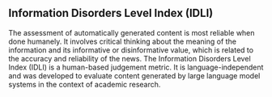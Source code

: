 ## Information Disorders Level Index (IDLI)

The assessment of automatically generated content is most reliable when done humanely. It involves critical thinking about the meaning of the information and its informative or disinformative value, which is related to the accuracy and reliability of the news. The Information Disorders Level Index (IDLI) is a human-based judgement metric. It is language-independent and was developed to evaluate content generated by large language model systems in the context of academic research. 
